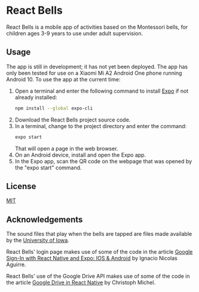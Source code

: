 # React Bells

React Bells is a mobile app of activities based on the Montessori bells, for children ages 3-9
years to use under adult supervision.


## Usage
The app is still in development; it has not yet been deployed. The app has only been tested for use
on a Xiaomi Mi A2 Android One phone running Android 10. To use the app at the current time:

1. Open a terminal and enter the following command to install [Expo](https://docs.expo.io/) if not
   already installed:
   ```bash
   npm install --global expo-cli
   ```
1. Download the React Bells project source code.
1. In a terminal, change to the project directory and enter the command:
   ```bash
   expo start
   ```
   That will open a page in the web browser.
1. On an Android device, install and open the Expo app.
1. In the Expo app, scan the QR code on the webpage that was opened by the "expo start" command.


## License
[MIT](https://choosealicense.com/licenses/mit/)


## Acknowledgements

The sound files that play when the bells are tapped are files made available by the [University of
Iowa](http://theremin.music.uiowa.edu/MISpiano.html).

React Bells' login page makes use of some of the code in the article [Google Sign-In with React
Native and Expo: IOS &
Android](https://medium.com/@inaguirre/react-native-login-with-google-quick-guide-fe351e464752) by
Ignacio Nicolas Aguirre.

React Bells' use of the Google Drive API makes use of some of the code in the article
[Google Drive in React Native](https://cmichel.io/google-drive-in-react-native) by Christoph Michel.
